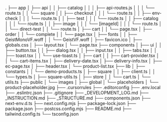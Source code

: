 .
├── app
│   ├── api
│   │   ├── catalog
│   │   │   ├── api-routes.js
│   │   │   └── route.ts
│   │   └── square
│   │       ├── checkout
│   │       │   └── route.ts
│   │       ├── env-check
│   │       │   └── route.ts
│   │       ├── test
│   │       │   └── route.ts
│   │       ├── catalog
│   │       │   └── route.ts
│   │       ├── image
│   │       │   └── [imageId]
│   │       │       └── route.ts
│   │       └── direct-test
│   │           └── route.ts
│   ├── cart
│   │   └── page.tsx
│   ├── order
│   │   └── complete
│   │       └── page.tsx
│   ├── fonts
│   │   ├── GeistMonoVF.woff
│   │   └── GeistVF.woff
│   ├── favicon.ico
│   ├── globals.css
│   ├── layout.tsx
│   └── page.tsx
├── components
│   ├── ui
│   │   ├── button.tsx
│   │   ├── dialog.tsx
│   │   ├── input.tsx
│   │   ├── tabs.tsx
│   │   ├── toast.tsx
│   │   └── use-toast.ts
│   ├── cart
│   │   ├── cart-provider.tsx
│   │   └── cart-items.tsx
│   ├── delivery-date.tsx
│   ├── delivery-info.tsx
│   ├── ec-page.tsx
│   ├── header.tsx
│   └── product-list.tsx
├── lib
│   ├── constants
│   │   └── demo-products.ts
│   ├── square
│   │   ├── client.ts
│   │   └── types.ts
│   ├── square-utils.ts
│   ├── store
│   │   └── cart.ts
│   └── utils.ts
├── public
│   └── images
│       ├── global
│       └── placeholders
│           └── product-placeholder.jpg
├── .cursorrules
├── .editorconfig
├── .env.local
├── .eslintrc.json
├── .gitignore
├── _DEVELOPMENT_LOG.md
├── _INSTRUCTION.md
├── _STRUCTURE.md
├── components.json
├── next-env.d.ts
├── next.config.mjs
├── package-lock.json
├── package.json
├── postcss.config.mjs
├── README.md
├── tailwind.config.ts
└── tsconfig.json
